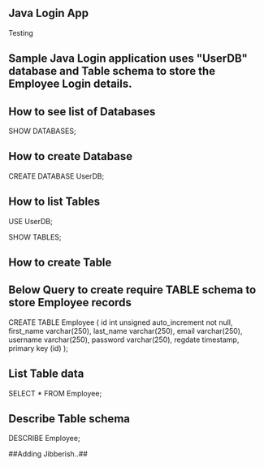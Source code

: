 ## Java Login App ##
Testing 

## Sample Java Login application uses "UserDB" database and Table schema to store the Employee Login details. ##

## How to see list of Databases ##
SHOW DATABASES;

## How to create Database ##

CREATE DATABASE UserDB;

## How to list Tables ##

USE UserDB;

SHOW TABLES;

## How to create Table ##
## Below Query to create require TABLE schema to store Employee records ##

CREATE TABLE Employee (
  id int unsigned auto_increment not null,
  first_name varchar(250),
  last_name varchar(250),
  email varchar(250),
  username varchar(250),
  password varchar(250),
  regdate timestamp,
  primary key (id)
);

## List Table data ##
SELECT * FROM Employee;

## Describe Table schema ##
DESCRIBE Employee;

##Adding Jibberish..##
